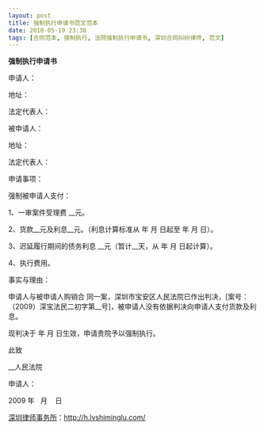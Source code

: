 ```yaml
---
layout: post
title: 强制执行申请书范文范本
date: 2010-05-19 23:38
tags: [合同范本, 强制执行, 法院强制执行申请书, 深圳合同纠纷律师, 范文]
---
```

<strong>强制执行申请书</strong>

申请人：

地址：

法定代表人：

被申请人：

地址：

法定代表人：

申请事项：

强制被申请人支付：

1、一审案件受理费 __元。

2、货款__元及利息__元。（利息计算标准从 年 月 日起至 年 月 日）。

3、迟延履行期间的债务利息 __元（暂计__天，从 年 月 日起计算）。

4、执行费用。

事实与理由：

申请人与被申请人购销合 同一案，深圳市宝安区人民法院已作出判决，[案号：（2009）深宝法民二初字第__号]，被申请人没有依据判决向申请人支付货款及利息。

现判决于 年 月 日生效，申请贵院予以强制执行。

此致

__人民法院

申请人：

2009 年   月    日

<a href="http://h.lvshiminglu.com/">深圳律师事务所</a>：<a href="http://h.lvshiminglu.com/">http://h.lvshiminglu.com/</a>

